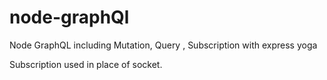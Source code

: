 # node-graphQl

Node GraphQL including Mutation, Query , Subscription with express yoga 

Subscription used in place of socket.
